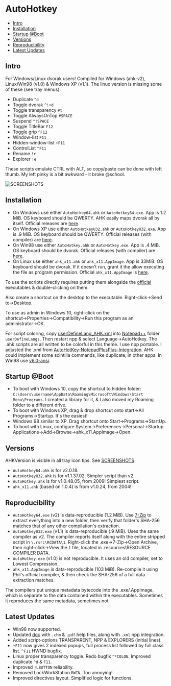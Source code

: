 # AutoHotkey
- [Intro](#intro)
- [Installation](#installation)
- [Startup @Boot](#startup-boot)
- [Versions](#versions)
- [Reproducibility](#reproducibility)
- [Latest Updates](#latest-updates)

## Intro
For Windows/Linux dvorak users! Compiled for Windows (ahk-v2), Linux/Win98 (v1.0) & Windows XP (v1.1).  The linux version is missing some of these (see tray menus).  

- Duplicate `^d`
- Toggle dvorak `^!+d`
- Toggle transparency `#t`
- Toggle AlwaysOnTop `#SPACE`
- Suspend `^!SPACE`
- Toggle TitleBar `F12`
- Toggle grip `^F12`
- Window-list `F11`
- Hidden-window-list `+F11`
- ControlList `^F11`
- Rename `!r`
- Explorer `!e`  

These scripts emulate CTRL with ALT, so copy/paste can be done with left thumb. My left pinky is a bit awkward - it broke @school.

![SCREENSHOTS](https://github.com/user-attachments/assets/c87f54f5-8187-4da5-80ae-c008b58e467f)

## Installation
- On Windows use either `AutoHotkey64.ahk` or `AutoHotkey64.exe`.  App is 1.2 MiB. OS keyboard should be QWERTY.  AHK easily maps dvorak all by itself. Official releases are [here][official_v2].
- On Windows XP use either `AutoHotkeyU32.ahk` or `AutoHotkeyU32.exe`.  App is .9 MiB.  OS keyboard should be QWERTY.  Official releases (with compiler) are [here][official_v1.1].
- On Win98 use either `AutoHotkey.ahk` or `AutoHotkey.exe`.  App is .4 MiB.  OS keyboard should be dvorak.  Official releases (with compiler) are [here][official_v1.0].
- On Linux use either `ahk_x11.ahk` or `ahk_x11.AppImage`.  App is 33MiB. OS keyboard should be dvorak.  If it doesn't run, grant it the allow executing the file as program permission.  Official `ahk_x11.AppImage` is [here][official_x11].

To use the scripts directly requires putting them alongside the [official](https://autohotkey.com) executables & double-clicking on them.

Also create a shortcut on the desktop to the executable. Right-click→Send to→Desktop. 

To use as admin in Windows 10, right-click on the shortcut→Properties→Compatibility→Run this program as an administrator→OK.

For script coloring, copy [userDefineLang_AHK.xml](doc/userDefineLang_AHK.xml) into [Notepad++](https://notepad-plus-plus.org) folder `userDefineLangs`. Then restart npp & select Language→AutoHotkey. The .ahk scripts are all written to be colorful in this theme. I use npp portable. I adjusted the .xml from [AutoHotKey-NotepadPlusPlus-Integration][ahk_npp].  AHK could implement some scintilla commands, like duplicate, in other apps.  In Win98 use [v6.0-ansi][npp_rep].

## Startup @Boot
- To boot with Windows 10, copy the shortcut to hidden folder: `C:\Users\username\AppData\Roaming\Microsoft\Windows\Start Menu\Programs`. I created a library for it, & I also moved my Roaming folder to a different drive.
- To boot with Windows XP, drag & drop shortcut onto start→All Programs→Startup.  It's the easiest!
- Windows 98 similar to XP. Drag shortcut onto Start→Programs→StartUp.
- To boot with Linux, configure System→Preferences→Personal→Startup Applications→Add→Browse→ahk_x11.AppImage→Open.

## Versions
AHKVersion is visible in all tray icon tips. See [SCREENSHOTS](SCREENSHOTS.png).
- `AutoHotkey64.ahk` is for v2.0.18.
- `AutoHotkeyU32.ahk` is for v1.1.37.02.  Simpler script than v2.
- `AutoHotkey.ahk` is for v1.0.48.05, from 2009!  Simplest script.
- `ahk_x11.ahk` (based on 1.0.4) is from v1.0.24, from 2004!

## Reproducibility
- `AutoHotkey64.exe` (v2) is data-reproducible (1.2 MiB). Use [7-Zip](https://7-zip.org) to extract everything into a new folder, then verify that folder's SHA-256 matches that of any other compilation's extraction.
- `AutoHotkeyU32.exe` (v1.1) is data-reproducible (.9 MiB). Uses the same compiler as v2. The compiler reports itself along with the entire stripped script in `\.rsrc\RCDATA\1`.  Right-click the .exe→7-Zip→Open Archive, then right-click→View the `1` file, located in .resources\RESOURCE COMPILER DATA. 
- `AutoHotkey.exe` (v1.0) is not reproducible. It uses an old compiler, set to Lowest Compression.
- `ahk_x11.AppImage` is data-reproducible (103 MiB).  Re-compile it using Phil's official compiler, & then check the SHA-256 of a full data extraction matches.

The compilers put unique metadata bytecode into the .exe/.AppImage, which is separate to the data contained within the executables. Sometimes it reproduces the same metadata, sometimes not.

## Latest Updates
- Win98 now supported.
- Updated [doc](doc) with `.chm` & `.pdf` help files, along with `.xml` npp integration.
- Added script-options TRANSPARENT, NPP & EXPLORERS (initial lines).
- `+F11` now gives 2 indexed popups, full process list followed by full class list.  `^F11` HWND bugfix.
- Linux proper transparency toggle.  Redo bugfix `^*COLON`. Improved duplicate `^d` & `F11`.
- Improved `!LBUTTON` reliability.
- Removed LockWorkStation `RWIN`.  Too annoying!
- Improved directives layout.  Simplified logic for functions.

[official_v2]: https://github.com/AutoHotkey/AutoHotkey/releases
[official_v1.1]: https://autohotkey.com/download/1.1
[official_v1.0]: https://autohotkey.com/download/1.0
[official_x11]: https://github.com/phil294/AHK_X11/releases
[ahk_npp]: https://github.com/k4gdw/AutoHotKey-NotepadPlusPlus-Integration
[npp_rep]: http://download.notepad-plus-plus.org/repository/

